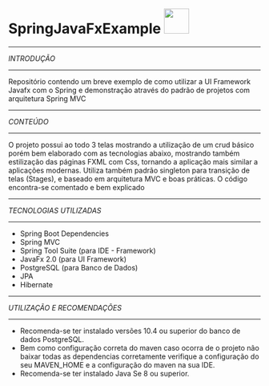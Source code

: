 # SpringJavaFxExample <img src="https://user-images.githubusercontent.com/37068857/67428207-1498fe00-f5b4-11e9-8b7f-6a766fc1db3a.png" width="50px" height="50px" />
_________________________________________________________________________________________________________________________________________
*INTRODUÇÃO*
_________________________________________________________________________________________________________________________________________
Repositório contendo um breve exemplo de como utilizar a UI Framework Javafx com o Spring e demonstração através do padrão de projetos com arquitetura Spring MVC
_________________________________________________________________________________________________________________________________________
*CONTEÚDO*
_________________________________________________________________________________________________________________________________________
O projeto possui ao todo 3 telas mostrando a utilização de um crud básico porém bem elaborado com as tecnologias abaixo, mostrando também estilização das páginas FXML com Css, tornando a aplicação mais similar a aplicações modernas.
Utiliza também padrão singleton para transição de telas (Stages), e baseado em arquitetura MVC e boas práticas.
O código encontra-se comentado e bem explicado
_________________________________________________________________________________________________________________________________________
*TECNOLOGIAS UTILIZADAS*
_________________________________________________________________________________________________________________________________________
+ Spring Boot Dependencies
+ Spring MVC
+ Spring Tool Suite (para IDE - Framework)
+ JavaFx 2.0 (para UI Framework)
+ PostgreSQL (para Banco de Dados)
+ JPA
+ Hibernate
_________________________________________________________________________________________________________________________________________
*UTILIZAÇÃO E RECOMENDAÇÕES*
_________________________________________________________________________________________________________________________________________
+ Recomenda-se ter instalado versões 10.4 ou superior do banco de dados PostgreSQL.
+ Bem como configuração correta do maven caso ocorra de o projeto não baixar todas as dependencias corretamente verifique a configuração do seu MAVEN_HOME e a configuração do maven na sua IDE.
+ Recomenda-se ter instalado Java Se 8 ou superior.
